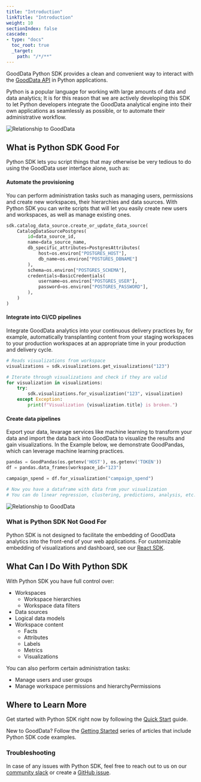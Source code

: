 ```yaml
---
title: "Introduction"
linkTitle: "Introduction"
weight: 10
sectionIndex: false
cascade:
- type: "docs"
  toc_root: true
  _target:
    path: "/*/**"
---
```


GoodData Python SDK provides a clean and convenient way to interact with the [GoodData API](https://www.gooddata.com/docs/cloud/api-and-sdk/api/) in Python applications.

Python is a popular language for working with large amounts of data and data analytics; It is for this reason that we are actively developing this SDK to let Python developers integrate the GoodData analytical engine into their own applications as seamlessly as possible, or to automate their administrative workflow.

![Relationship to GoodData](./figures/Python_doc_flat.png)



## What is Python SDK Good For



Python SDK lets you script things that may otherwise be very tedious to do using the GoodData user interface alone, such as:

#### Automate the provisioning

You can perform administration tasks such as managing users, permissions and create new workspaces, their hierarchies and data sources. With Python SDK you can write scripts that will let you easily create new users and workspaces, as well as manage existing ones.

```python
sdk.catalog_data_source.create_or_update_data_source(
    CatalogDataSourcePostgres(
        id=data_source_id,
        name=data_source_name,
        db_specific_attributes=PostgresAttributes(
            host=os.environ["POSTGRES_HOST"],
            db_name=os.environ["POSTGRES_DBNAME"]
        ),
        schema=os.environ["POSTGRES_SCHEMA"],
        credentials=BasicCredentials(
            username=os.environ["POSTGRES_USER"],
            password=os.environ["POSTGRES_PASSWORD"],
        ),
    )
)
```

#### Integrate into CI/CD pipelines

Integrate GoodData analytics into your continuous delivery practices by, for example, automatically transplanting content from your staging workspaces to your production workspaces at an appropriate time in your production and delivery cycle.

```python
# Reads visualizations from workspace
visualizations = sdk.visualizations.get_visualizations("123")

# Iterate through visualizations and check if they are valid
for visualization in visualizations:
    try:
        sdk.visualizations.for_visualization("123", visualization)
    except Exception:
        print(f"Visualization {visualization.title} is broken.")

```

#### Create data pipelines

Export your data,
levarage services like machine learning to transform your data
and import the data back into GoodData to visualize the results and gain visualizations.
In the Example below, we demonstrate GoodPandas, which can leverage machine learning practices.
```python
pandas = GoodPandas(os.getenv('HOST'), os.getenv('TOKEN'))
df = pandas.data_frames(workspace_id="123")

campaign_spend = df.for_visualization("campaign_spend")

# Now you have a dataframe with data from your visualization
# You can do linear regression, clustering, predictions, analysis, etc.
```


![Relationship to GoodData](./figures/Python_doc_isometric.png)

### What is Python SDK Not Good For

Python SDK is not designed to facilitate the embedding of GoodData analytics into the front-end of your web applications. For customizable embedding of visualizations and dashboard, see our [React SDK](https://sdk.gooddata.com/gooddata-ui/docs/about_gooddataui.html).

## What Can I Do With Python SDK

With Python SDK you have full control over:

* Workspaces
  * Workspace hierarchies
  * Workspace data filters
* Data sources
* Logical data models
* Workspace content
  * Facts
  * Attributes
  * Labels
  * Metrics
  * Visualizations

You can also perform certain administration tasks:

* Manage users and user groups
* Manage workspace permissions and hierarchyPermissions

## Where to Learn More

Get started with Python SDK right now by following the [Quick Start](./getting-started/#quick-start) guide.

New to GoodData? Follow the [Getting Started](https://www.gooddata.com/docs/cloud/getting-started/) series of articles that include Python SDK code examples.

### Troubleshooting

In case of any issues with Python SDK, feel free to reach out to us on our [community slack](https://www.gooddata.com/slack/) or create a [GitHub issue](https://github.com/gooddata/gooddata-python-sdk/issues).
